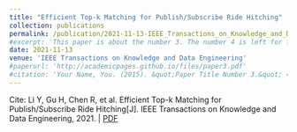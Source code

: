 ```yaml
---
title: "Efficient Top-k Matching for Publish/Subscribe Ride Hitching"
collection: publications
permalink: /publication/2021-11-13-IEEE_Transactions_on_Knowledge_and_Data_Engineering
#excerpt: 'This paper is about the number 3. The number 4 is left for future work.'
date: 2021-11-13
venue: 'IEEE Transactions on Knowledge and Data Engineering'
#paperurl: 'http://academicpages.github.io/files/paper3.pdf'
#citation: 'Your Name, You. (2015). &quot;Paper Title Number 3.&quot; <i>Journal 1</i>. 1(3).'
---
```


Cite: Li Y, Gu H, Chen R, et al. Efficient Top-k Matching for Publish/Subscribe Ride Hitching[J]. IEEE Transactions on Knowledge and Data Engineering, 2021.  \| [PDF](http://xuejx7.github.io/files/2021-11-13-IEEE_Transactions_on_Knowledge_and_Data_Engineering.pdf)
